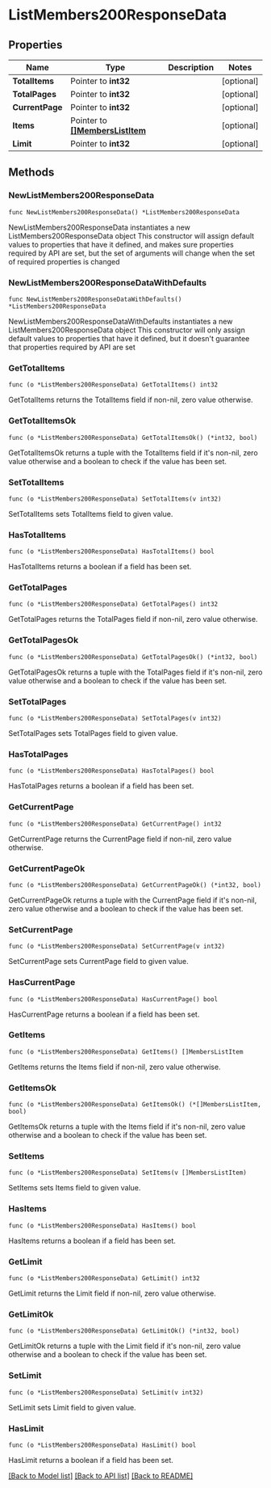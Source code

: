 # ListMembers200ResponseData

## Properties

Name | Type | Description | Notes
------------ | ------------- | ------------- | -------------
**TotalItems** | Pointer to **int32** |  | [optional] 
**TotalPages** | Pointer to **int32** |  | [optional] 
**CurrentPage** | Pointer to **int32** |  | [optional] 
**Items** | Pointer to [**[]MembersListItem**](MembersListItem.md) |  | [optional] 
**Limit** | Pointer to **int32** |  | [optional] 

## Methods

### NewListMembers200ResponseData

`func NewListMembers200ResponseData() *ListMembers200ResponseData`

NewListMembers200ResponseData instantiates a new ListMembers200ResponseData object
This constructor will assign default values to properties that have it defined,
and makes sure properties required by API are set, but the set of arguments
will change when the set of required properties is changed

### NewListMembers200ResponseDataWithDefaults

`func NewListMembers200ResponseDataWithDefaults() *ListMembers200ResponseData`

NewListMembers200ResponseDataWithDefaults instantiates a new ListMembers200ResponseData object
This constructor will only assign default values to properties that have it defined,
but it doesn't guarantee that properties required by API are set

### GetTotalItems

`func (o *ListMembers200ResponseData) GetTotalItems() int32`

GetTotalItems returns the TotalItems field if non-nil, zero value otherwise.

### GetTotalItemsOk

`func (o *ListMembers200ResponseData) GetTotalItemsOk() (*int32, bool)`

GetTotalItemsOk returns a tuple with the TotalItems field if it's non-nil, zero value otherwise
and a boolean to check if the value has been set.

### SetTotalItems

`func (o *ListMembers200ResponseData) SetTotalItems(v int32)`

SetTotalItems sets TotalItems field to given value.

### HasTotalItems

`func (o *ListMembers200ResponseData) HasTotalItems() bool`

HasTotalItems returns a boolean if a field has been set.

### GetTotalPages

`func (o *ListMembers200ResponseData) GetTotalPages() int32`

GetTotalPages returns the TotalPages field if non-nil, zero value otherwise.

### GetTotalPagesOk

`func (o *ListMembers200ResponseData) GetTotalPagesOk() (*int32, bool)`

GetTotalPagesOk returns a tuple with the TotalPages field if it's non-nil, zero value otherwise
and a boolean to check if the value has been set.

### SetTotalPages

`func (o *ListMembers200ResponseData) SetTotalPages(v int32)`

SetTotalPages sets TotalPages field to given value.

### HasTotalPages

`func (o *ListMembers200ResponseData) HasTotalPages() bool`

HasTotalPages returns a boolean if a field has been set.

### GetCurrentPage

`func (o *ListMembers200ResponseData) GetCurrentPage() int32`

GetCurrentPage returns the CurrentPage field if non-nil, zero value otherwise.

### GetCurrentPageOk

`func (o *ListMembers200ResponseData) GetCurrentPageOk() (*int32, bool)`

GetCurrentPageOk returns a tuple with the CurrentPage field if it's non-nil, zero value otherwise
and a boolean to check if the value has been set.

### SetCurrentPage

`func (o *ListMembers200ResponseData) SetCurrentPage(v int32)`

SetCurrentPage sets CurrentPage field to given value.

### HasCurrentPage

`func (o *ListMembers200ResponseData) HasCurrentPage() bool`

HasCurrentPage returns a boolean if a field has been set.

### GetItems

`func (o *ListMembers200ResponseData) GetItems() []MembersListItem`

GetItems returns the Items field if non-nil, zero value otherwise.

### GetItemsOk

`func (o *ListMembers200ResponseData) GetItemsOk() (*[]MembersListItem, bool)`

GetItemsOk returns a tuple with the Items field if it's non-nil, zero value otherwise
and a boolean to check if the value has been set.

### SetItems

`func (o *ListMembers200ResponseData) SetItems(v []MembersListItem)`

SetItems sets Items field to given value.

### HasItems

`func (o *ListMembers200ResponseData) HasItems() bool`

HasItems returns a boolean if a field has been set.

### GetLimit

`func (o *ListMembers200ResponseData) GetLimit() int32`

GetLimit returns the Limit field if non-nil, zero value otherwise.

### GetLimitOk

`func (o *ListMembers200ResponseData) GetLimitOk() (*int32, bool)`

GetLimitOk returns a tuple with the Limit field if it's non-nil, zero value otherwise
and a boolean to check if the value has been set.

### SetLimit

`func (o *ListMembers200ResponseData) SetLimit(v int32)`

SetLimit sets Limit field to given value.

### HasLimit

`func (o *ListMembers200ResponseData) HasLimit() bool`

HasLimit returns a boolean if a field has been set.


[[Back to Model list]](../README.md#documentation-for-models) [[Back to API list]](../README.md#documentation-for-api-endpoints) [[Back to README]](../README.md)



